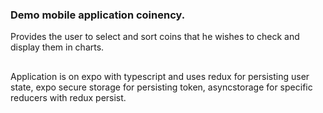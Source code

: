 
### Demo mobile application coinency.

Provides the user to select and sort coins that he wishes to check and display them in charts.
##
Application is on expo with typescript and uses redux for persisting user state, expo secure storage for persisting token, asyncstorage for specific reducers with redux persist.
